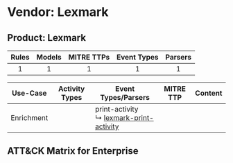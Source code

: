 Vendor: Lexmark
===============
Product: Lexmark
----------------
| Rules | Models | MITRE TTPs | Event Types | Parsers |
|:-----:|:------:|:----------:|:-----------:|:-------:|
|   1   |   1    |     1      |      1      |    1    |

|  Use-Case  | Activity Types | Event Types/Parsers                                                                                 | MITRE TTP | Content                                            |
|:----------:| -------------- | --------------------------------------------------------------------------------------------------- | --------- | -------------------------------------------------- |
| Enrichment | <ul></li></ul> |  print-activity<br> ↳ [lexmark-print-activity](Parsers/parserContent_lexmark-print-activity.md)<br> |           | [](Rules_Models/r_m_lexmark_lexmark_Enrichment.md) |

ATT&CK Matrix for Enterprise
----------------------------
